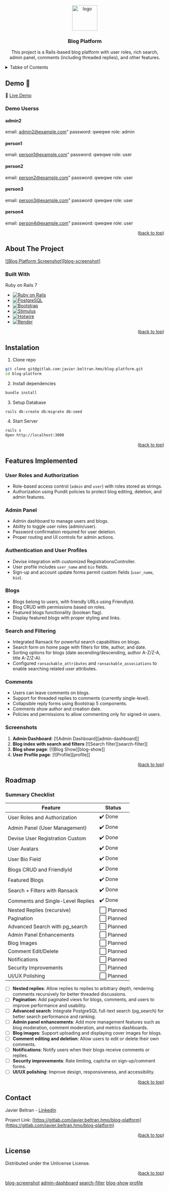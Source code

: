 <a id="readme-top"></a>

<!-- Shields
LinkedIn
Portfolio
Github
 -->

<br>
<div align="center">
   <a href="#"><img src="#" alt="logo" width="80" height="80"></a>

   <h3 align="center">Blog Platform</h3>

   <p align="center">
      This project is a Rails-based blog platform with user roles, 
      rich search, admin panel, comments (including threaded replies), and other features.
   </p>
</div>

<!-- TABLE OF CONTETS -->
 <details>
   <summary>Tabke of Contents</summary>
   <ol>
      <li>
         <a href="#demo">Demo</a>
      </li>
      <li>
         <a href="#about-the-project">About the Project</a>
         <ul>
            <li><a href="#built-with">Built With</a></li>
         </ul>
      </li>
      <li><a href="#instalation">Instalation</a></li>
      <li><a href="#features-implemented">Features Implemented</a></li>
      <li><a href="#roadmap">Roadmap</a></li>
      <li><a href="#contact">Contact</a></li>
      <li><a href="#licence">License</a></li>
      <li><a href="#acknowledgments">Acknowledgments</a></li>
   </ol>
 </details>

<!-- DEMO -->

## Demo 🚀

🔗 [Live Demo](https://blog-platform-8wx4.onrender.com)

### Demo Userss

#### admin2

email: admin2@example.com"
password: qweqwe
role: admin

#### person1

email: person1@example.com"
password: qweqwe
role: user

#### person2

email: person2@example.com"
password: qweqwe
role: user

#### person3

email: person3@example.com"
password: qweqwe
role: user

#### person4

email: person4@example.com"
password: qweqwe
role: user

<p align="right">(<a href="#readme-top">back to top</a>)</p>

<!-- ABOUT -->

## About The Project

[![Blog Platform Screenshot][blog-screenshot]](https://blog-platform-8wx4.onrender.com)

### Built With

Ruby on Rails 7

- [![Ruby on Rails][Rails-badge]][Rails-url]
- [![PostgreSQL][Postgres-badge]][Postgres-url]
- [![Bootstrap][Bootstrap-badge]][Bootstrap-url]
- [![Stimulus][Stimulus-badge]][Stimulus-url]
- [![Hotwire][Hotwire-badge]][Hotwire-url]
- [![Render][Render-badge]][Render-url]

<p align="right">(<a href="#readme-top">back to top</a>)</p>

## Instalation

1. Clone repo

```sh
git clone git@gitlab.com:javier.beltran.hmo/blog-platform.git
cd blog-platform
```

2. Install dependencies

```sh
bundle install
```

3. Setup Database

```sh
rails db:create db:migrate db:seed
```

4. Start Server

```sh
rails s
Open http://localhost:3000
```

<p align="right">(<a href="#readme-top">back to top</a>)</p>

## Features Implemented

### User Roles and Authorization

- Role-based access control (`admin` and `user`) with roles stored as strings.
- Authorization using Pundit policies to protect blog editing, deletion, and admin features.

### Admin Panel

- Admin dashboard to manage users and blogs.
- Ability to toggle user roles (admin/user).
- Password confirmation required for user deletion.
- Proper routing and UI controls for admin actions.

### Authentication and User Profiles

- Devise integration with customized RegistrationsController.
- User profile includes `user_name` and `bio` fields.
- Sign-up and account update forms permit custom fields (`user_name`, `bio`).

### Blogs

- Blogs belong to users, with friendly URLs using FriendlyId.
- Blog CRUD with permissions based on roles.
- Featured blogs functionality (boolean flag).
- Display featured blogs with proper styling and links.

### Search and Filtering

- Integrated Ransack for powerful search capabilities on blogs.
- Search form on home page with filters for title, author, and date.
- Sorting options for blogs (date ascending/descending, author A-Z/Z-A, title A-Z/Z-A).
- Configured `ransackable_attributes` and `ransackable_associations` to enable searching related user attributes.

### Comments

- Users can leave comments on blogs.
- Support for threaded replies to comments (currently single-level).
- Collapsible reply forms using Bootstrap 5 components.
- Comments show author and creation date.
- Policies and permissions to allow commenting only for signed-in users.

### Screenshots

1. **Admin Dashboard**:
   [![Admin Dashboard][admin-dashboard]]
2. **Blog index with search and filters**
   [![Search filter][search-filter]]
3. **Blog show page**:
   [![Blog Show][blog-show]]
4. **User Profile page**:
   [![Profile][profile]]

<p align="right">(<a href="#readme-top">back to top</a>)</p>

## Roadmap

### Summary Checklist

| Feature                           | Status     |
| --------------------------------- | ---------- |
| User Roles and Authorization      | ✔️ Done    |
| Admin Panel (User Management)     | ✔️ Done    |
| Devise User Registration Custom   | ✔️ Done    |
| User Avatars                      | ✔️ Done    |
| User Bio Field                    | ✔️ Done    |
| Blogs CRUD and FriendlyId         | ✔️ Done    |
| Featured Blogs                    | ✔️ Done    |
| Search + Filters with Ransack     | ✔️ Done    |
| Comments and Single-Level Replies | ✔️ Done    |
| Nested Replies (recursive)        | ⬜ Planned |
| Pagination                        | ⬜ Planned |
| Advanced Search with pg_search    | ⬜ Planned |
| Admin Panel Enhancements          | ⬜ Planned |
| Blog Images                       | ⬜ Planned |
| Comment Edit/Delete               | ⬜ Planned |
| Notifications                     | ⬜ Planned |
| Security Improvements             | ⬜ Planned |
| UI/UX Polishing                   | ⬜ Planned |

- [ ] **Nested replies**: Allow replies to replies to arbitrary depth, rendering comments recursively for better threaded discussions.
- [ ] **Pagination**: Add paginated views for blogs, comments, and users to improve performance and usability.
- [ ] **Advanced search**: Integrate PostgreSQL full-text search (pg_search) for better search performance and ranking.
- [ ] **Admin panel enhancements**: Add more management features such as blog moderation, comment moderation, and metrics dashboards.
- [ ] **Blog images**: Support uploading and displaying cover images for blogs.
- [ ] **Comment editing and deletion**: Allow users to edit or delete their own comments.
- [ ] **Notifications**: Notify users when their blogs receive comments or replies.
- [ ] **Security improvements**: Rate limiting, captcha on sign-up/comment forms.
- [ ] **UI/UX polishing**: Improve design, responsiveness, and accessibility.

<p align="right">(<a href="#readme-top">back to top</a>)</p>

## Contact

Javier Beltran - [LinkedIn](https://www.linkedin.com/in/javier-alejandro-beltran-montiel-3172222b1/)

Project Link: [https://gitlab.com/javier.beltran.hmo/blog-platform](https://gitlab.com/javier.beltran.hmo/blog-platform)

<p align="right">(<a href="#readme-top">back to top</a>)</p>

## License

Distributed under the Unlicense License.

<p align="right">(<a href="#readme-top">back to top</a>)</p>

<!-- Links and images -->

[//]: # "Badge links"
[Rails-badge]: https://img.shields.io/badge/Ruby%20on%20Rails-7-red
[Rails-url]: https://rubyonrails.org/
[Postgres-badge]: https://img.shields.io/badge/PostgreSQL-13-blue
[Postgres-url]: https://www.postgresql.org/
[Bootstrap-badge]: https://img.shields.io/badge/Bootstrap-5-purple
[Bootstrap-url]: https://getbootstrap.com/
[Stimulus-badge]: https://img.shields.io/badge/Stimulus-3-orange
[Stimulus-url]: https://stimulus.hotwired.dev/
[Hotwire-badge]: https://img.shields.io/badge/Hotwire-1-yellow
[Hotwire-url]: https://hotwired.dev/
[Render-badge]: https://img.shields.io/badge/Render-Deployment-brightgreen
[Render-url]: https://render.com/
[//]: #Images

[blog-screenshot](app/assets/images/blog-sc.png)
[admin-dashboard](app/assets/images/dashboard.png)
[search-filter](app/assets/images/searchandsort.png)
[blog-show](app/assets/images/comments.png)
[profile](app/assets/images/profile.png)

```

```
